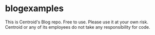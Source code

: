 # blogexamples
This is Centroid's Blog repo. Free to use.
Please use it at your own risk. Centroid or any of its employees do not take any responsibility for code.
